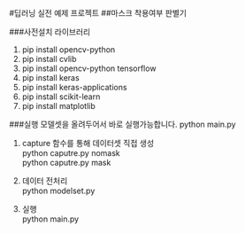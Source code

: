 #딥러닝 실전 예제 프로젝트
##마스크 착용여부 판별기

###사전설치 라이브러리 
 1) pip install opencv-python
 2) pip install cvlib
 3) pip install opencv-python tensorflow
 3) pip install keras
 4) pip install keras-applications
 5) pip install scikit-learn
 6) pip install matplotlib


###실행
 모델셋을 올려두어서 바로 실행가능합니다. python main.py   

1) capture 함수를 통해 데이터셋 직접 생성  
   python caputre.py nomask     
   python caputre.py mask   
   
2) 데이터 전처리  
   python modelset.py
   
3) 실행  
   python main.py
